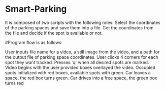 # Smart-Parking

It is composed of two scripts with the following roles:
Select the coordinates of the parking spaces and save them into a file.
Get the coordinates from the file and decide if the spot is available or not.

#Program flow is as follows:

   User inputs file name for a video, a still image from the video, and a path for the output file of parking space coordinates.
User clicks 4 corners for each spot they want tracked. Presses 'q' when all desired spots are marked.
Video begins with the user provided boxes overlayed the video. Occupied spots initialized with red boxes, available spots with green.
Car leaves a space, the red box turns green.
Car drives into a free space, the green box turns red
